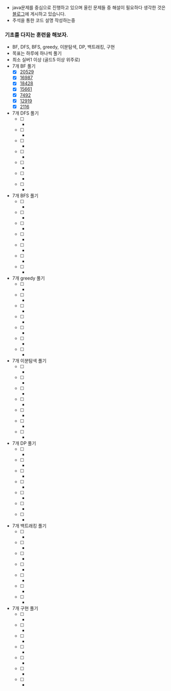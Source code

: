 * java문제를 중심으로 진행하고 있으며 올린 문제들 중 해설이 필요하다 생각한 것은 [블로그](https://hello-backend.tistory.com/)에 게시하고 있습니다.
* 주석을 통한 코드 설명 작성하는중

### 기초를 다지는 훈련을 해보자.

- BF, DFS, BFS, greedy, 이분탐색, DP, 백트래킹, 구현
- 목표는 하루에 하나씩 풀기
- 최소 실버1 이상 (골드5 이상 위주로)
- 7개 BF 풀기
    - [X] [20529](https://github.com/RyooChan/Algorithm/blob/main/java/BOJ20529.java)
    - [X] [16987](https://github.com/RyooChan/Algorithm/blob/main/java/BOJ16987.java)
    - [X] [18428](https://github.com/RyooChan/Algorithm/blob/main/java/BOJ18428.java)
    - [X] [15661](https://github.com/RyooChan/Algorithm/blob/main/java/BOJ15661.java)
    - [X] [7492](https://github.com/RyooChan/Algorithm/blob/main/java/BOJ7490.java)
    - [X] [12919](https://github.com/RyooChan/Algorithm/blob/main/java/BOJ12919.java)
    - [X] [2116](https://github.com/RyooChan/Algorithm/blob/main/java/BOJ2116.java)
- 7개 DFS 풀기
    - [ ] - 
    - [ ] -
    - [ ] -
    - [ ] -
    - [ ] -
    - [ ] -
    - [ ] -
- 7개 BFS 풀기
    - [ ] -
    - [ ] -
    - [ ] -
    - [ ] -
    - [ ] -
    - [ ] -
    - [ ] -
- 7개 greedy 풀기
    - [ ] -
    - [ ] -
    - [ ] -
    - [ ] -
    - [ ] -
    - [ ] -
    - [ ] -
- 7개 이분탐색 풀기
    - [ ] -
    - [ ] -
    - [ ] -
    - [ ] -
    - [ ] -
    - [ ] -
    - [ ] -
- 7개 DP 풀기
    - [ ] -
    - [ ] -
    - [ ] -
    - [ ] -
    - [ ] -
    - [ ] -
    - [ ] -
- 7개 백트래킹 풀기
    - [ ] -
    - [ ] -
    - [ ] -
    - [ ] -
    - [ ] -
    - [ ] -
    - [ ] -
- 7개 구현 풀기
    - [ ] -
    - [ ] -
    - [ ] -
    - [ ] -
    - [ ] -
    - [ ] -
    - [ ] -
